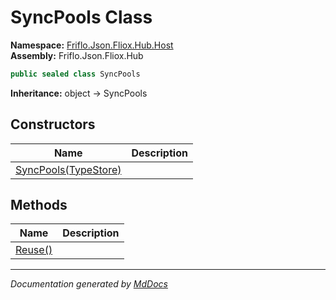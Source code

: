 ﻿<!--  
  <auto-generated>   
    The contents of this file were generated by a tool.  
    Changes to this file may be list if the file is regenerated  
  </auto-generated>   
-->

# SyncPools Class

**Namespace:** [Friflo.Json.Fliox.Hub.Host](../index.md)  
**Assembly:** Friflo.Json.Fliox.Hub

```csharp
public sealed class SyncPools
```

**Inheritance:** object → SyncPools

## Constructors

| Name                                          | Description |
| --------------------------------------------- | ----------- |
| [SyncPools(TypeStore)](constructors/index.md) |             |

## Methods

| Name                        | Description |
| --------------------------- | ----------- |
| [Reuse()](methods/Reuse.md) |             |

___

*Documentation generated by [MdDocs](https://github.com/ap0llo/mddocs)*
